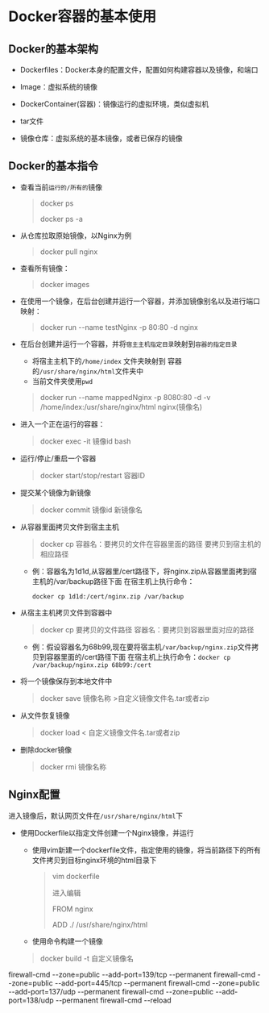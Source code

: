 # Docker容器的基本使用

## Docker的基本架构

* Dockerfiles：Docker本身的配置文件，配置如何构建容器以及镜像，和端口

* Image：虚拟系统的镜像

* DockerContainer(容器)：镜像运行的虚拟环境，类似虚拟机

* tar文件

* 镜像仓库：虚拟系统的基本镜像，或者已保存的镜像

  

## Docker的基本指令

* 查看当前`运行的/所有的`镜像

  > docker ps 
  >
  > docker ps -a

* 从仓库拉取原始镜像，以Nginx为例

  > docker pull nginx

* 查看所有镜像：

  > docker images

* 在使用一个镜像，在后台创建并运行一个容器，并添加镜像别名以及进行端口映射：

  > docker run --name testNginx -p 80:80 -d nginx

* 在后台创建并运行一个容器，并将`宿主主机指定目录`映射到`容器的指定目录`

  * 将宿主主机下的`/home/index` 文件夹映射到 容器的`/usr/share/nginx/html`文件夹中
  * 当前文件夹使用`pwd`

  > docker run --name mappedNginx -p 8080:80 -d  -v /home/index:/usr/share/nginx/html nginx(镜像名)

* 进入一个正在运行的容器：

  > docker exec -it 镜像id bash

* 运行/停止/重启一个容器

  > docker start/stop/restart 容器ID

* 提交某个镜像为新镜像

  > docker commit 镜像id 新镜像名

* 从容器里面拷贝文件到宿主主机

  > docker cp 容器名：要拷贝的文件在容器里面的路径  要拷贝到宿主机的相应路径

  * 例：容器名为1d1d,从容器里/cert路径下，将nginx.zip从容器里面拷到宿主机的/var/backup路径下面
       在宿主机上执行命令： 

    `docker cp 1d1d:/cert/nginx.zip /var/backup`

    

* 从宿主主机拷贝文件到容器中

  > docker cp 要拷贝的文件路径  容器名：要拷贝到容器里面对应的路径

  * 例：假设容器名为68b99,现在要将宿主机`/var/backup/nginx.zip`文件拷贝到容器里面的/cert路径下面   在宿主机上执行命令：`docker cp /var/backup/nginx.zip 68b99:/cert`
  
* 将一个镜像保存到本地文件中

  > docker save 镜像名称 >自定义镜像文件名.tar或者zip

* 从文件恢复镜像

  > docker load  < 自定义镜像文件名.tar或者zip

* 删除docker镜像

  > docker rmi 镜像名称



## Nginx配置

进入镜像后，默认网页文件在`/usr/share/nginx/html`下

* 使用Dockerfile以指定文件创建一个Nginx镜像，并运行

  * 使用vim新建一个dockerfile文件，指定使用的镜像，将当前路径下的所有文件拷贝到目标nginx环境的html目录下

    > vim dockerfile
    >
    > 进入编辑
    >
    > FROM nginx
    >
    > ADD ./  /usr/share/nginx/html  

  *  使用命令构建一个镜像

    > docker build -t 自定义镜像名 





firewall-cmd --zone=public --add-port=139/tcp --permanent
firewall-cmd --zone=public --add-port=445/tcp --permanent
firewall-cmd --zone=public --add-port=137/udp --permanent
firewall-cmd --zone=public --add-port=138/udp --permanent
firewall-cmd --reload

